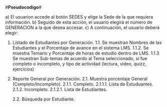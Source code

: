 
#**Pseudocodigo**#

a) El usuarion accede al botón SEDES y elige la Sede de la que requiera información.
b) Seguido de esta acción, el usuario elegirá el número de GENERACION a la que desea accesar.
c) A continuación, el usuario deberá elegir:
  1. Listado de Estudiantes por Generación.
    1.1. Se muestran Nombres de las Estudiantes y el Porcentaje de avance en el sistema LMS.
      1.1.2. Se muestra Temario y Porcentaje de horas de estudio dentro de LMS.
        1.1.3 Se muestran Sub-temas de acuerdo al Tema seleccionado, si fue completo o incompleto, y tipo de actividad (lectura, video, quizz, ejercicios)

  2. Reporte General por Generación.
    2.1. Muestra porcentaje General (Completo/Incompleto).
       2.1.1. Completo.
          2.1.1.1. Lista de Estuduantes.
       2.1.2. Incompleto.
         2.1.2.1. Lista de Estudiantes.
         
     2.2. Búsqueda por Estudiante.    
